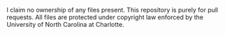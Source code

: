 I claim no ownership of any files present. This repository is purely for pull requests.
All files are protected under copyright law enforced by the University of North Carolina at Charlotte.
